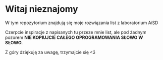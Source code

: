 # Witaj nieznajomy

W tym repozytorium znajdują się moje rozwiązania list z laboratorium AiSD

Czerpcie inspiracje z napisanych tu przeze mnie list, ale pod żadnym pozorem **NIE KOPIUJCIE CAŁEGO OPROGRAMOWANIA SŁOWO W SŁOWO.**

Z góry dziękuję za uwagę, trzymajcie się <3
